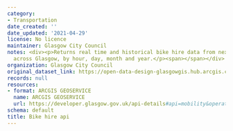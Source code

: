 ```yaml
---
category:
- Transportation
date_created: ''
date_updated: '2021-04-29'
license: No licence
maintainer: Glasgow City Council
notes: <div><p>Returns real time and historical bike hire data from nextbike stations
  across Glasgow, by hour, day, month and year.</p><span></span></div>
organization: Glasgow City Council
original_dataset_link: https://open-data-design-glasgowgis.hub.arcgis.com/documents/GlasgowGIS::bike-hire-api
records: null
resources:
- format: ARCGIS GEOSERVICE
  name: ARCGIS GEOSERVICE
  url: https://developer.glasgow.gov.uk/api-details#api=mobility&operation=5f23cd7c7e947e7d1cf2f4ae
schema: default
title: Bike hire api
---
```

